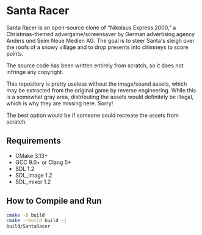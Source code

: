 Santa Racer
===========

Santa Racer is an open-source clone of “Nikolaus Express 2000,” a Christmas-themed advergame/screensaver by German advertising agency Anders und Seim Neue Medien AG. The goal is to steer Santa's sleigh over the roofs of a snowy village and to drop presents into chimneys to score points.

The source code has been written entirely from scratch, so it does not infringe any copyright.

This repository is pretty useless without the image/sound assets, which may be extracted from the original game by reverse engineering. While this is a somewhat gray area, distributing the assets would definitely be illegal, which is why they are missing here. Sorry!

The best option would be if someone could recreate the assets from scratch.

Requirements
------------

* CMake 3.13+
* GCC 9.0+ or Clang 5+
* SDL 1.2
* SDL_image 1.2
* SDL_mixer 1.2

How to Compile and Run
----------------------

```bash
cmake -B build
cmake --build build -j
build/SantaRacer
```
